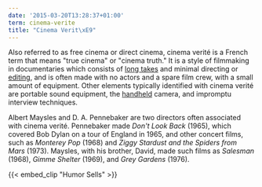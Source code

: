 ```yaml
---
date: '2015-03-20T13:28:37+01:00'
term: cinema-verite
title: "Cinema Verit\xE9"
---
```


Also referred to as free cinema or direct cinema, cinema verité is a
French term that means "true cinema" or "cinema truth." It is a style
of filmmaking in documentaries which consists of [long
takes](../long-take/) and minimal directing or [editing](../editing/),
and is often made with no actors and a spare film crew, with a small
amount of equipment. Other elements typically identified with cinema
verité are portable sound equipment, the [handheld](../handheld-shot/)
camera, and impromptu interview techniques.

Albert Maysles and D. A. Pennebaker are two directors often associated
with cinema verité. Pennebaker made <i>Don't Look Back</i> (1965),
which covered Bob Dylan on a tour of England in 1965, and other
concert films, such as <i>Monterey Pop</i> (1968) and <i>Ziggy
Stardust and the Spiders from Mars</i> (1973). Maysles, with his
brother, David, made such films as <i>Salesman</i> (1968), <i>Gimme
Shelter</i> (1969), and <i>Grey Gardens</i> (1976).

{{< embed_clip "Humor Sells" >}}
